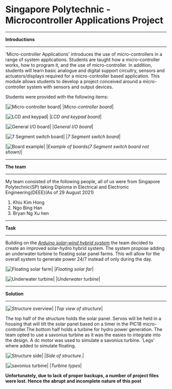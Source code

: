 # Singapore Polytechnic - Microcontroller Applications Project



***

<strong>Introductions</strong>

***

'Micro-controller Applications' introduces the use of micro-controllers in a range of system applications. Students are taught how a micro-controller works, how to program it, and the use of micro-controller. In addition, students will learn basic analogue and digital support circuitry, sensors and actuators/displays required for a micro-controller based application. This module allows students to develop a project conceived around a micro-controller system with sensors and output devices.

Students were provided with the following items:

|![Micro-controller board](https://khkhiu.github.io/assets/images/SP-MAPP/MCT_board.png)|
|<em>Micro-controller board</em>|

|![LCD and keypad](https://khkhiu.github.io/assets/images/SP-MAPP/LCD-Keypad.png)|
|<em>LCD and keypad board</em>|

|![General I/O board](https://khkhiu.github.io/assets/images/SP-MAPP/GIO_board.png)|
|<em>General I/O board</em>|

|![7 Segment switch board](https://khkhiu.github.io/assets/images/SP-MAPP/7-Segmet-Switch_board.png)|
|<em>7 Segment switch board</em>|

|![Board example](https://khkhiu.github.io/assets/images/SP-MAPP/Board_example.png)|
|<em>Example of boards(7 Segment switch board not shown)</em>|

***

<strong>The team</strong>

***
My team consisted of the following people, all of us were from Singapore Polytechnic(SP) taking Diploma in Electrical and Electronic Engineering(DEEE)(As of 29 August 2021)

1. Khiu Kim Hong
2. Ngo Bing Han
3. Bryan Ng Xu hen

***

<strong>Task</strong>

***

Building on the <cite><a href="https://khkhiu.github.io/project/SP-EDS/">Arduino solar-wind hybrid system</a></cite> the team decided to create an improved solar-hydro hybrid system. The system propose adding an underwater turbine to floating solar panel farms. This will allow for the overall system to generate power 24/7 instead of only during the day.

|![Floating solar farm](https://khkhiu.github.io/assets/images/SP-MAPP/Solar.jpg)|
|<em>Floating solar far</em>|

|![Underwater turbine](https://khkhiu.github.io/assets/images/SP-MAPP/hydro.jpg)|
|<em>Underwater turbine</em>|


***

<strong>Solution</strong>

***

|![Structure overview](https://khkhiu.github.io/assets/images/SP-MAPP/Structure-Overview.png)|
|<em>Top view of structure</em>|

The top half of the structure holds the solar panel. Servos will be held in a housing that will tilt the solar panel based on a timer in the PIC18 micro-controller.The bottom half holds a turbine for hydro power generation. The team opted to use a savonius turbine as it was the easies to integrate into the design. A dc motor was used to simulate a savonius turbine. 'Legs' where added to simulate floating.

|![Structure side](/assets/images/SP-MAPP/Structure-side.png)|
|<em>Side of structure.</em>|

|![savonius turbine](/assets/images/SP-MAPP/Turbine.png)|
|<em>Turbine types</em>|

<strong>Unfortunately, due to lack of proper backups, a number of project files were lost. Hence the abrupt and incomplete nature of this post</strong>